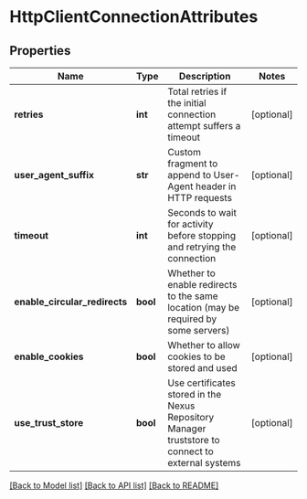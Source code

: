 # HttpClientConnectionAttributes

## Properties

| Name                          | Type     | Description                                                                                       | Notes      |
| ----------------------------- | -------- | ------------------------------------------------------------------------------------------------- | ---------- |
| **retries**                   | **int**  | Total retries if the initial connection attempt suffers a timeout                                 | [optional] |
| **user_agent_suffix**         | **str**  | Custom fragment to append to User-Agent header in HTTP requests                                   | [optional] |
| **timeout**                   | **int**  | Seconds to wait for activity before stopping and retrying the connection                          | [optional] |
| **enable_circular_redirects** | **bool** | Whether to enable redirects to the same location (may be required by some servers)                | [optional] |
| **enable_cookies**            | **bool** | Whether to allow cookies to be stored and used                                                    | [optional] |
| **use_trust_store**           | **bool** | Use certificates stored in the Nexus Repository Manager truststore to connect to external systems | [optional] |

[[Back to Model list]](../README.md#documentation-for-models) [[Back to API list]](../README.md#documentation-for-api-endpoints) [[Back to README]](../README.md)
